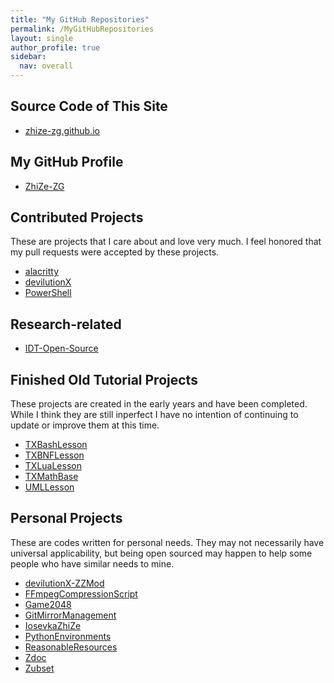 ```yaml
---
title: "My GitHub Repositories"
permalink: /MyGitHubRepositories
layout: single
author_profile: true
sidebar:
  nav: overall
---
```


## Source Code of This Site

* [zhize-zg.github.io](https://github.com/ZhiZe-ZG/zhize-zg.github.io)

## My GitHub Profile

* [ZhiZe-ZG](https://github.com/ZhiZe-ZG/ZhiZe-ZG)

## Contributed Projects

These are projects that I care about and love very much. I feel honored that my pull requests were accepted by these projects.

* [alacritty](https://github.com/ZhiZe-ZG/alacritty)
* [devilutionX](https://github.com/ZhiZe-ZG/devilutionX)
* [PowerShell](https://github.com/ZhiZe-ZG/PowerShell)

## Research-related

* [IDT-Open-Source](https://github.com/ZhiZe-ZG/IDT-Open-Source)

## Finished Old Tutorial Projects

These projects are created in the early years and have been completed. While I think they are still inperfect I have no intention of continuing to update or improve them at this time.

* [TXBashLesson](https://github.com/ZhiZe-ZG/TXBashLesson)
* [TXBNFLesson](https://github.com/ZhiZe-ZG/TXBNFLesson)
* [TXLuaLesson](https://github.com/ZhiZe-ZG/TXLuaLesson)
* [TXMathBase](https://github.com/ZhiZe-ZG/TXMathBase)
* [UMLLesson](https://github.com/ZhiZe-ZG/UMLLesson)

## Personal Projects

These are codes written for personal needs. They may not necessarily have universal applicability, but being open sourced may happen to help some people who have similar needs to mine.

* [devilutionX-ZZMod](https://github.com/ZhiZe-ZG/devilutionX-ZZMod)
* [FFmpegCompressionScript](https://github.com/ZhiZe-ZG/FFmpegCompressionScript)
* [Game2048](https://github.com/ZhiZe-ZG/Game2048)
* [GitMirrorManagement](https://github.com/ZhiZe-ZG/GitMirrorManagement)
* [IosevkaZhiZe](https://github.com/ZhiZe-ZG/IosevkaZhiZe)
* [PythonEnvironments](https://github.com/ZhiZe-ZG/PythonEnvironments)
* [ReasonableResources](https://github.com/ZhiZe-ZG/ReasonableResources)
* [Zdoc](https://github.com/ZhiZe-ZG/Zdoc)
* [Zubset](https://github.com/ZhiZe-ZG/Zubset)
